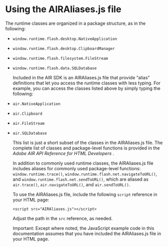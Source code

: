 # Using the AIRAliases.js file

<div>

The runtime classes are organized in a package structure, as in the following:

- `window.runtime.flash.desktop.NativeApplication`

- `window.runtime.flash.desktop.ClipboardManager`

- `window.runtime.flash.filesystem.FileStream`

- `window.runtime.flash.data.SQLDatabase`

  Included in the AIR SDK is an AIRAliases.js file that provide “alias”
  definitions that let you access the runtime classes with less typing. For
  example, you can access the classes listed above by simply typing the
  following:

- `air.NativeApplication`

- `air.Clipboard`

- `air.FileStream`

- `air.SQLDatabase`

  This list is just a short subset of the classes in the AIRAliases.js file. The
  complete list of classes and package-level functions is provided in the _Adobe
  AIR API Reference for HTML Developers_ .

  In addition to commonly used runtime classes, the AIRAliases.js file includes
  aliases for commonly used package-level functions: `window.runtime.trace()`,
  `window.runtime.flash.net.navigateToURL()`, and
  `window.runtime.flash.net.sendToURL()`, which are aliased as `air.trace()`,
  `air.navigateToURL()`, and `air.sendToURL()`.

  To use the AIRAliases.js file, include the following `script` reference in
  your HTML page:

      <script src="AIRAliases.js"></script>

  Adjust the path in the `src` reference, as needed.

  <div>

  Important: Except where noted, the JavaScript example code in this
  documentation assumes that you have included the AIRAliases.js file in your
  HTML page.

  </div>

</div>

<div>

<div>

</div>

</div>

